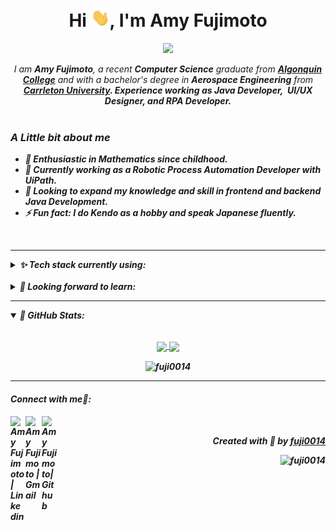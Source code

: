 <h1 align="center">Hi <img src="https://raw.githubusercontent.com/ABSphreak/ABSphreak/master/gifs/Hi.gif" width="30px">, I'm Amy Fujimoto</h1>
<p align="center">
  <a href="https://github.com/Ratheshan03/readme-typing-svg"><img src="https://readme-typing-svg.herokuapp.com?lines=Computer+Science+Dipoloma;Bachelor's+in+Aerospace+Engineering;RPA+Developer;Java+Developer&center=true&width=500&height=50"></a>
</p>

<p align="center">
  <em>
    I am <b>Amy Fujimoto</b>, a recent <b>Computer Science</b> graduate from <a href="https://www.algonquincollege.com/sat/program/computer-engineering-technology-computing-science/"> <b>Algonquin College</b></a> and with a bachelor's degree in <b>Aerospace Engineering</b> from <a href="https://admissions.carleton.ca/programs/aerospace-engineering/"> <b>Carrleton University</a>.
    Experience working as <b>Java Developer,</b>&nbsp; <b>UI/UX Designer, </b>and <b>RPA Developer.</b> 
  <br>
  <br>
</p>

<h3>A Little bit about me </h3>

- 🧞 Enthusiastic in Mathematics since childhood.
- 🔭 Currently working as a Robotic Process Automation Developer with UiPath.
- 👯 Looking to expand my knowledge and skill in frontend and backend Java Development.
- ⚡ Fun fact: I do Kendo as a hobby and speak Japanese fluently.
<br>

---

<details>
<summary>
  ✨ Tech stack currently using:
</summary>
   <br>
      <p>Java | CPP | C | SQL | HTML | CSS | VB.NET | PHP | R | Matlab</p>  
</details>
<br>

<details>
<summary>
  🌱 Looking forward to learn:
</summary>
   <br>
      <p>python | javascript | Swift | Node.js | Ruby</p>
</details>


---

<details open="">
<summary>
 📔 GitHub Stats:
</summary>
<br>
<p align="center">
  <a href="https://github.com/fuji0014">
    <img align="center"  height="175px" src="https://github-readme-stats.vercel.app/api?username=fuji0014&show_icons=true&hide_border=true&title_color=94b4a4&amp&icon_color=FFFFFF&amp&text_color=FFFFFF&amp&bg_color=000000&count_private=true&include_all_commits=true"/>
  </a>
  <a href="https://github.com/fuji0014">
    <img align="center" height="175px"  src="https://github-readme-stats.vercel.app/api/top-langs/?username=fuji0014&text_color=FFFFFF&bg_color=000000&title_color=94b4a4&langs_count=15&layout=compact&hide_border=true" />
  </a>
</p>
  <p align="center"><img align="center" src="https://github-readme-streak-stats.herokuapp.com/?user=fuji0014&text_color=FFFFFF&bg_color=000000&title_color=94b4a4&langs_count=15&layout=compact&hide_border=true" alt="fuji0014" /></p>
</details>

---

<h4> Connect with me🤝: <h4>
  </hr>
  <a href="https://www.linkedin.com/in/eimi-fujimoto/">
   <img align="left" alt="Amy Fujimoto | Linkedin" width="24px" src="https://www.vectorlogo.zone/logos/linkedin/linkedin-icon.svg" />
  </a>
  <a href="mailto:eimiamyfujimoto@gmail.com">
    <img align="left" alt="Amy Fujimoto | Gmail" width="26px" src="https://www.vectorlogo.zone/logos/gmail/gmail-icon.svg" />
  </a>
  <a href="https://github.com/fuji0014">
    <img align="left" alt="Amy Fujimoto| Github" width="26px" src="https://www.vectorlogo.zone/logos/github/github-tile.svg" />
  </a>
  <br>
  
<p align="right" > Created with 🖤 by <a href="https://github.com/fuji0014">fuji0014</a></p>
<p align="right" > <img src="https://komarev.com/ghpvc/?username=fuji0014&label=Profile%20views&color=0e75b6&style=flat" alt="fuji0014" /> </p>
<!--
**fuji0014/fuji0014** is a ✨ _special_ ✨ repository because its `README.md` (this file) appears on your GitHub profile.

Here are some ideas to get you started:

- 🔭 I’m currently working on ...
- 🌱 I’m currently learning ...
- 👯 I’m looking to collaborate on ...
- 🤔 I’m looking for help with ...
- 💬 Ask me about ...
- 📫 How to reach me: ...
- 😄 Pronouns: ...
- ⚡ Fun fact: ...
-->
